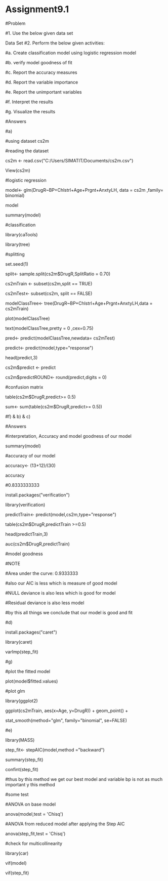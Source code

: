 # Assignment9.1

#Problem

#1. Use the below given data set

Data Set
#2. Perform the below given activities:

#a. Create classification model using logistic regression model

#b. verify model goodness of fit

#c. Report the accuracy measures

#d. Report the variable importance

#e. Report the unimportant variables

#f. Interpret the results

#g. Visualize the results

#Answers

#a)

#using dataset cs2m

#reading the dataset

cs2m <- read.csv("C:/Users/SIMATIT/Documents/cs2m.csv")

View(cs2m)

#logistic regression

model<- glm(DrugR~BP+Chlstrl+Age+Prgnt+AnxtyLH, data = cs2m ,family= binomial)

model

summary(model)

#classification

library(caTools)

library(tree)

#splitting

set.seed(1)

split<- sample.split(cs2m$DrugR,SplitRatio = 0.70)

cs2mTrain <- subset(cs2m,split == TRUE)

cs2mTest<- subset(cs2m, split == FALSE)

modelClassTree<- tree(DrugR~BP+Chlstrl+Age+Prgnt+AnxtyLH,data = cs2mTrain)

plot(modelClassTree)

text(modelClassTree,pretty = 0 ,cex=0.75)

pred<- predict(modelClassTree,newdata= cs2mTest)

predict<- predict(model,type="response")

head(predict,3)

cs2m$predict <- predict

cs2m$predictROUND<- round(predict,digits = 0)

#confusion matrix

table(cs2m$DrugR,predict>= 0.5)

sum<- sum(table(cs2m$DrugR,predict>= 0.5))

#f) & b) & c)

#Answers

#interpretation, Accuracy and model goodness of our model

summary(model)

#accuracy of our model

accuracy<- (13+12)/(30)

accuracy

#0.8333333333

install.packages("verification")

library(verification)

predictTrain<- predict(model,cs2m,type="response")

table(cs2m$DrugR,predictTrain >=0.5)

head(predictTrain,3)

auc(cs2m$DrugR,predictTrain)

#model goodness

#NOTE

#Area under the curve: 0.9333333

#also our AIC is less which is measure of good model

#NULL deviance is also less which is good for model

#Residual deviance is also less model

#by this all things we conclude that our model is good and fit

#d)

install.packages("caret")

library(caret)

varImp(step_fit)

#g)

#plot the fitted model

plot(model$fitted.values)

#plot glm

library(ggplot2)

ggplot(cs2mTrain, aes(x=Age, y=DrugR)) + geom_point() +

stat_smooth(method="glm", family="binomial", se=FALSE)

#e)

library(MASS)

step_fit<- stepAIC(model,method ="backward")

summary(step_fit)

confint(step_fit)

#thus by this method we get our best model and variable bp is not as much important y this method

#some test

#ANOVA on base model

anova(model,test = 'Chisq')

#ANOVA from reduced model after applying the Step AIC

anova(step_fit,test = 'Chisq')

#check for multicollinearity

library(car)

vif(model)

vif(step_fit)
